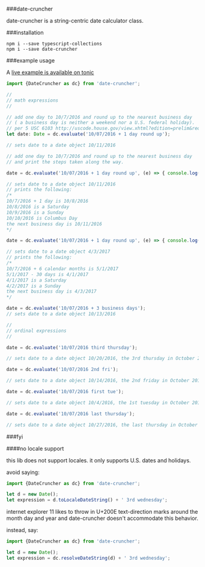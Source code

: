 ###date-cruncher

date-cruncher is a string-centric date calculator class.

###installation

```code
npm i --save typescript-collections
npm i --save date-cruncher
```

###example usage

A [live example is available on tonic](https://tonicdev.com/57cf22bc96657b1400bb1b51/57d18c6cd16a591400a670df)

```typescript
import {DateCruncher as dc} from 'date-cruncher';

//
// math expressions
//

// add one day to 10/7/2016 and round up to the nearest business day
// ( a business day is neither a weekend nor a U.S. federal holiday).
// per 5 USC 6103 http://uscode.house.gov/view.xhtml?edition=prelim&req=granuleid%3AUSC-prelim-title5-section6103&f=treesort&fq=true&num=0
let date: Date = dc.evaluate('10/07/2016 + 1 day round up');

// sets date to a date object 10/11/2016

// add one day to 10/7/2016 and round up to the nearest business day
// and print the steps taken along the way.

date = dc.evaluate('10/07/2016 + 1 day round up', (e) => { console.log(e); });      // <-- use this callback function to populate an explanation

// sets date to a date object 10/11/2016
// prints the following:
/*
10/7/2016 + 1 day is 10/8/2016
10/8/2016 is a Saturday
10/9/2016 is a Sunday
10/10/2016 is Columbus Day
the next business day is 10/11/2016
*/

date = dc.evaluate('10/07/2016 + 1 day round up', (e) => { console.log(e); });

// sets date to a date object 4/3/2017
// prints the following:
/*
10/7/2016 + 6 calendar months is 5/1/2017
5/1/2017 - 30 days is 4/1/2017
4/1/2017 is a Saturday
4/2/2017 is a Sunday
the next business day is 4/3/2017
*/

date = dc.evaluate('10/07/2016 + 3 business days');
// sets date to a date object 10/13/2016

//
// ordinal expressions
//

date = dc.evaluate('10/07/2016 third thursday');

// sets date to a date object 10/20/2016, the 3rd thursday in October 2016

date = dc.evaluate('10/07/2016 2nd fri');

// sets date to a date object 10/14/2016, the 2nd friday in October 2016

date = dc.evaluate('10/07/2016 first tue');

// sets date to a date object 10/4/2016, the 1st tuesday in October 2016

date = dc.evaluate('10/07/2016 last thursday');

// sets date to a date object 10/27/2016, the last thursday in October 2016
```

###fyi

####no locale support

this lib does not support locales. it only supports U.S. dates and holidays.


avoid saying:

```typescript
import {DateCruncher as dc} from 'date-cruncher';

let d = new Date();
let expression = d.toLocaleDateString() + ' 3rd wednesday';
```

internet explorer 11 likes to throw in U+200E text-direction marks around the month day and year and date-cruncher doesn't accommodate this behavior.

instead, say:

```typescript
import {DateCruncher as dc} from 'date-cruncher';

let d = new Date();
let expression = dc.resolveDateString(d) + ' 3rd wednesday';
```

